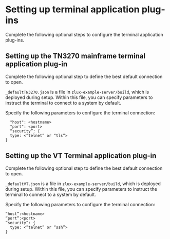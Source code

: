 # Setting up terminal application plug-ins

Complete the following optional steps to configure the terminal application plug-ins.

## Setting up the TN3270 mainframe terminal application plug-in
Complete the following optional step to define the best default connection to open.

`_defaultTN3270.json` is a file in `zlux-example-server/build`, which is deployed during setup. Within this file, you can specify parameters to instruct the terminal to connect to a system by default.

Specify the following parameters to configure the terminal connection:
    
      "host": <hostname>
      "port": <port>
      “security”: {
      type: <”telnet” or “tls”>
    }
    
## Setting up the VT Terminal application plug-in
Complete the following optional step to define the best default connection to open.

`_defaultVT.json` is a file in `zlux-example-server/build`, which is deployed during setup. Within this file, you can specify parameters to instruct the terminal to connect to a system by default.

Specify the following parameters to configure the terminal connection:
 
    “host”:<hostname>
    “port”:<port>
    “security”: {
      type: <”telnet” or “ssh”>
    }